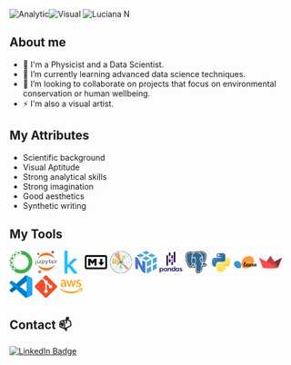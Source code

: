 ![Analytic](https://github.com/user-attachments/assets/565bbaa3-9894-493f-a312-fca33d59e18a)![Visual](https://github.com/user-attachments/assets/ca0c37a9-1cf4-46ad-bb02-269b5b921a22)
![Luciana N](https://github.com/user-attachments/assets/d2119f35-d76c-48b0-a257-30bff0dc9b32)

## About me 

- 🔭 I'm a Physicist and a Data Scientist. 
- 🌱 I’m currently learning advanced data science techniques.
- 👯 I’m looking to collaborate on projects that focus on environmental conservation or human wellbeing. 
- ⚡ I'm also a visual artist. 
  
## My Attributes

- Scientific background
- Visual Aptitude
- Strong analytical skills
- Strong imagination
- Good aesthetics
- Synthetic writing 

## My Tools

<div>  
  
  <img src="https://github.com/devicons/devicon/blob/master/icons/anaconda/anaconda-original.svg" title="Anaconda" width="40" height="40"/>
  <img src="https://github.com/devicons/devicon/blob/master/icons/jupyter/jupyter-original-wordmark.svg" title="Jupyter" width="40" height="40"/>
  <img src="https://github.com/devicons/devicon/blob/master/icons/kaggle/kaggle-original.svg" title="Kaggle" width="40" height="40"/>
  <img src="https://github.com/devicons/devicon/blob/master/icons/markdown/markdown-original.svg" title="Markdown" width="40" height="40"/>
  <img src="https://github.com/devicons/devicon/blob/master/icons/matplotlib/matplotlib-original.svg" title="Matplotlib" width="40" height="40"/>
  <img src="https://github.com/devicons/devicon/blob/master/icons/numpy/numpy-original.svg" title="NumPy" width="40" height="40"/>
  <img src="https://github.com/devicons/devicon/blob/master/icons/pandas/pandas-original-wordmark.svg" title="Pandas" width="40" height="40"/>
  <img src="https://github.com/devicons/devicon/blob/master/icons/postgresql/postgresql-original.svg" title="PostgreSQL" width="40" height="40"/>
  <img src="https://github.com/devicons/devicon/blob/master/icons/python/python-original.svg" title="Python" width="40" height="40"/>
  <img src="https://github.com/devicons/devicon/blob/master/icons/scikitlearn/scikitlearn-original.svg" title="Scikit-learn" width="40" height="40"/>
  <img src="https://github.com/devicons/devicon/blob/master/icons/streamlit/streamlit-original.svg" title="Streamlit" width="40" height="40"/>
  <img src="https://github.com/devicons/devicon/blob/master/icons/vscode/vscode-original.svg" title="VSCode" width="40" height="40"/>
  <img src="https://github.com/devicons/devicon/blob/master/icons/git/git-original.svg" title="Git" width="40" height="40"/>
  <img src="https://github.com/devicons/devicon/blob/master/icons/amazonwebservices/amazonwebservices-plain-wordmark.svg" title="AWS" alt="AWS" width="40" height="40"/>&nbsp;
  
</div>

<!--[![GitHub Streak](http://github-readme-streak-stats.herokuapp.com?user=lucidatasci&theme=dark&background=000000)](https://git.io/streak-stats)-->
<!--[![Top Langs](https://github-readme-stats.vercel.app/api/top-langs/?username=lucidatasci&layout=compact&theme=vision-friendly-dark)](https://github.com/anuraghazra/github-readme-stats)-->

## Contact 📫
<div id="badges">
  <a href="https://www.linkedin.com/in/luciana-datasci/">
    <img src="https://img.shields.io/badge/LinkedIn-blue?style=for-the-badge&logo=linkedin&logoColor=white" alt="LinkedIn Badge"/>
  </a>
 </div>
